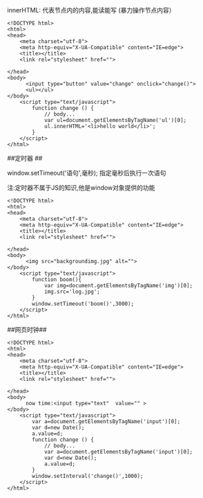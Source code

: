 innerHTML: 代表节点内的内容,能读能写  (暴力操作节点内容）

    <!DOCTYPE html>
    <html>
    <head>
    	<meta charset="utf-8">
    	<meta http-equiv="X-UA-Compatible" content="IE=edge">
    	<title></title>
    	<link rel="stylesheet" href="">
    	
    </head>
    <body>
    	  <input type="button" value="change" onclick="change()">
    	  <ul></ul>
    </body>
    	<script type="text/javascript">
    		function change () {
    			// body... 
    			var ul=document.getElementsByTagName('ul')[0];
    			ul.innerHTML='<li>hello world</li>';
    		}
    	</script>
    </html>


##定时器 ##

window.setTimeout('语句',毫秒); 指定毫秒后执行一次语句

注:定时器不属于JS的知识,他是window对象提供的功能

    <!DOCTYPE html>
    <html>
    <head>
    	<meta charset="utf-8">
    	<meta http-equiv="X-UA-Compatible" content="IE=edge">
    	<title></title>
    	<link rel="stylesheet" href="">
    	
    </head>
    <body>
    	  <img src="backgroundimg.jpg" alt="">
    </body>
    	<script type="text/javascript">
    		function boom(){
    			var img=document.getElementsByTagName('img')[0];
    			img.src='log.jpg';
    		}
    		window.setTimeout('boom()',3000);
    	</script>
    </html>
 

##网页时钟##

    <!DOCTYPE html>
    <html>
    <head>
    	<meta charset="utf-8">
    	<meta http-equiv="X-UA-Compatible" content="IE=edge">
    	<title></title>
    	<link rel="stylesheet" href="">
    	
    </head>
    <body>
    	  now time:<input type="text"  value="" >
    </body>
    	<script type="text/javascript">
    		var a=document.getElementsByTagName('input')[0];
    		var d=new Date();
    		a.value=d;
    		function change () {
    			// body... 
    			var a=document.getElementsByTagName('input')[0];
    			var d=new Date();
    			a.value=d;
    		}
    		window.setInterval('change()',1000);
    	</script>
    </html>




   